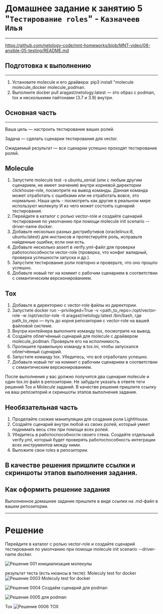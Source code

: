 # Домашнее задание к занятию 5 "`Тестирование roles`" - `Казначеев Илья`
---

https://github.com/netology-code/mnt-homeworks/blob/MNT-video/08-ansible-05-testing/README.md

## Подготовка к выполнению
---
1. Установите molecule и его драйвера: pip3 install "molecule molecule_docker molecule_podman.
2. Выполните docker pull aragast/netology:latest — это образ с podman, tox и несколькими пайтонами (3.7 и 3.9) внутри.

## Основная часть
---
Ваша цель — настроить тестирование ваших ролей.

Задача — сделать сценарии тестирования для vector.

Ожидаемый результат — все сценарии успешно проходят тестирование ролей.

## Molecule
1. Запустите molecule test -s ubuntu_xenial (или с любым другим сценарием, не имеет значения) внутри корневой директории clickhouse-role, посмотрите на вывод команды. Данная команда может отработать с ошибками или не отработать вовсе, это нормально. Наша цель - посмотреть как другие в реальном мире используют молекулу И из чего может состоять сценарий тестирования.
2. Перейдите в каталог с ролью vector-role и создайте сценарий тестирования по умолчанию при помощи molecule init scenario --driver-name docker.
3. Добавьте несколько разных дистрибутивов (oraclelinux:8, ubuntu:latest) для инстансов и протестируйте роль, исправьте найденные ошибки, если они есть.
4. Добавьте несколько assert в verify.yml-файл для проверки работоспособности vector-role (проверка, что конфиг валидный, проверка успешности запуска и др.).
5. Запустите тестирование роли повторно и проверьте, что оно прошло успешно.
6. Добавьте новый тег на коммит с рабочим сценарием в соответствии с семантическим версионированием.

## Tox
1. Добавьте в директорию с vector-role файлы из директории.
2. Запустите docker run --privileged=True -v <path_to_repo>:/opt/vector-role -w /opt/vector-role -it aragast/netology:latest /bin/bash, где path_to_repo — путь до корня репозитория с vector-role на вашей файловой системе.
3. Внутри контейнера выполните команду tox, посмотрите на вывод.
4. Создайте облегчённый сценарий для molecule с драйвером molecule_podman. Проверьте его на исполнимость.
5. Пропишите правильную команду в tox.ini, чтобы запускался облегчённый сценарий.
6. Запустите команду tox. Убедитесь, что всё отработало успешно.
7. Добавьте новый тег на коммит с рабочим сценарием в соответствии с семантическим версионированием.

После выполнения у вас должно получится два сценария molecule и один tox.ini файл в репозитории. Не забудьте указать в ответе теги решений Tox и Molecule заданий. В качестве решения пришлите ссылку на ваш репозиторий и скриншоты этапов выполнения задания.

## Необязательная часть
1. Проделайте схожие манипуляции для создания роли LightHouse.
2. Создайте сценарий внутри любой из своих ролей, который умеет поднимать весь стек при помощи всех ролей.
3. Убедитесь в работоспособности своего стека. Создайте отдельный verify.yml, который будет проверять работоспособность интеграции всех инструментов между ними.
4. Выложите свои roles в репозитории.

В качестве решения пришлите ссылки и скриншоты этапов выполнения задания.
---
## Как оформить решение задания
Выполненное домашнее задание пришлите в виде ссылки на .md-файл в вашем репозитории.

---

# Решение

Перейдите в каталог с ролью vector-role и создайте сценарий тестирования по умолчанию при помощи molecule init scenario --driver-name docker.

![Решение 001 инициализация молекулы](https://github.com/user-attachments/assets/07327af5-4604-49fc-b69d-ffbcc321707c)

результат теста (есть нюансы в тесте):
Moleculу test for docker
![Решение 0003 Moleculу test for docker](https://github.com/user-attachments/assets/61d35a57-2cf5-42b3-9f9c-3354a12073c3)

![Решение 0004 Создаём сценарий для podman](https://github.com/user-attachments/assets/d1b9103b-6b2d-4423-a9c1-2fd84f13755a)

![Решение 0005 для podman](https://github.com/user-attachments/assets/f61b57b1-1d99-479f-a3e3-44c8b841f980)

Tox
![Решение 0006 TOX](https://github.com/user-attachments/assets/6392c8c4-a184-4bed-970b-e71e84f87bc1)
































